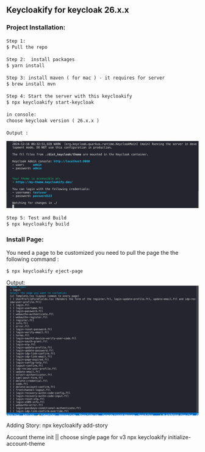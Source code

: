 ## Keycloakify for keycloak 26.x.x

### Project Installation:

    Step 1:
    $ Pull the repo 

    Step 2:  install packages 
    $ yarn install 

    Step 3: install maven ( for mac ) - it requires for server
    $ brew install mvn

    Step 4: Start the server with this keycloakify
    $ npx keycloakify start-keycloak

    in console:
    choose keycloak version ( 26.x.x )

    Output :
<img src="output.png">  


    Step 5: Test and Build
    $ npx keycloakify build


### Install Page:

You need a page to be customized you need to pull the page the the following command :

    $ npx keycloakify eject-page

Output:
<img src="output_theme_type.png"> 



Adding Story:
npx keycloakify add-story


Account theme init || choose single page for v3 
npx keycloakify initialize-account-theme

